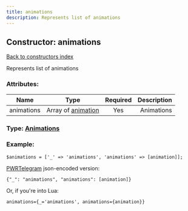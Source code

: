 ```yaml
---
title: animations
description: Represents list of animations
---
```

## Constructor: animations  
[Back to constructors index](index.md)



Represents list of animations

### Attributes:

| Name     |    Type       | Required | Description |
|----------|:-------------:|:--------:|------------:|
|animations|Array of [animation](../constructors/animation.md) | Yes|Animations|



### Type: [Animations](../types/Animations.md)


### Example:

```
$animations = ['_' => 'animations', 'animations' => [animation]];
```  

[PWRTelegram](https://pwrtelegram.xyz) json-encoded version:

```
{"_": "animations", "animations": [animation]}
```


Or, if you're into Lua:  


```
animations={_='animations', animations={animation}}

```



